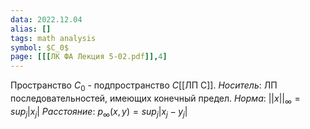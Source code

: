 ```yaml
---
data: 2022.12.04
alias: []
tags: math analysis
symbol: $C_0$
page: [[[ЛК ФА Лекция 5-02.pdf]],4]
---
```

Пространство $C_{0}$ - подпространство $C$[[ЛП C]].
*Носитель*: ЛП последовательностей, имеющих конечный предел.
*Норма*:  $||x||_{\infty}=sup_{j}|x_{j}|$
*Расстояние*: $p_{\infty}(x,y)=sup_{j}|x_{j}-y_{j}|$